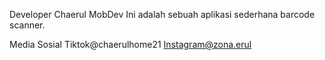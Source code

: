 Developer Chaerul MobDev
Ini adalah sebuah aplikasi sederhana barcode scanner.

Media Sosial
Tiktok@chaerulhome21
Instagram@zona.erul
